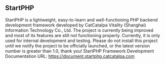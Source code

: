 ## StartPHP
StartPHP is a lightweight, easy-to-learn and well-functioning PHP backend development framework developed by CatCatalpa Vitality (Shanghai) Information Technology Co., Ltd.  The project is currently being improved and most of its features are still not functioning properly. Currently, it is only used for internal development and testing. Please do not install this project until we notify the project to be officially launched, or the latest version number is greater than 1.0, thank you!
StartPHP Framework Development Documentation URL: https://document.startphp.catcatalpa.com